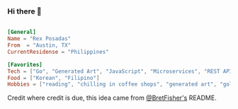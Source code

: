 ### Hi there 👋

```toml

[General]
Name = "Rex Posadas"
From  = "Austin, TX"
CurrentResidense = "Philippines"

[Favorites]
Tech = ["Go", "Generated Art", "JavaScript", "Microservices", "REST APIs"]
Food = ["Korean", "Filipino"]
Hobbies = ["reading", "chilling in coffee shops", "generated art", "golf"]
```

Credit where credit is due, this idea came from [@BretFisher's](https://github.com/BretFisher) README.

